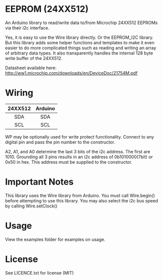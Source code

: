 EEPROM (24XX512)
================

An Arduino library to read/write data to/from Microchip 24XX512 EEPROMs via their i2c interface.

Yes, it is easy to use the Wire library directly. Or the EEPROM_I2C library. But this library adds some helper
functions and templates to make it even easier to do more complicated things such as reading and writing an array
of arbitrary data types. It also transparently handles the internal 128 byte write buffer of the 24XX512.

Datasheet available here: http://ww1.microchip.com/downloads/en/DeviceDoc/21754M.pdf

Wiring
==========

|24XX512|Arduino|
|:-----:|:-----:|
|SDA    |SDA    |
|SCL    |SCL    |

WP may be optionally used for write protect functionality. Connect to any digital pin and pass the pin number to the
constructor.

A2, A1, and A0 determine the last 3 bits of the i2c address. The first are 1010. Grounding all 3 pins results in an i2c
address of 0b1010000(7bit) or 0x50 in hex. This address must be supplied to the constructor.

Important Notes
============

This library uses the Wire library from Arduino. You must call Wire.begin() before attempting to use this library. You
may also select the i2c bus speed by calling Wire.setClock()

Usage
=======

View the examples folder for examples on usage.

License
========

See LICENCE.txt for license (MIT)
